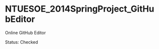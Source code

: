 NTUESOE_2014SpringProject_GitHubEditor
======================================

Online GitHub Editor

Status: Checked
